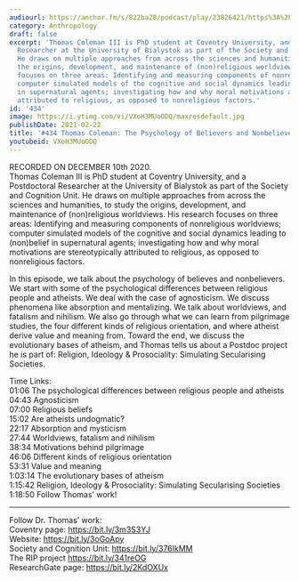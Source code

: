 ```yaml
---
audiourl: https://anchor.fm/s/822ba20/podcast/play/23826421/https%3A%2F%2Fd3ctxlq1ktw2nl.cloudfront.net%2Fstaging%2F2020-11-11%2Fd845f7f6-40a2-0bb2-a4b0-6c78b1731f71.m4a
category: Anthropology
draft: false
excerpt: 'Thomas Coleman III is PhD student at Coventry University, and a Postdoctoral
  Researcher at the University of Bialystok as part of the Society and Cognition Unit.
  He draws on multiple approaches from across the sciences and humanities, to study
  the origins, development, and maintenance of (non)religious worldviews. His research
  focuses on three areas: Identifying and measuring components of nonreligious worldviews;
  computer simulated models of the cognitive and social dynamics leading to (non)belief
  in supernatural agents; investigating how and why moral motivations are stereotypically
  attributed to religious, as opposed to nonreligious factors.'
id: '434'
image: https://i.ytimg.com/vi/VXoH3MUoODQ/maxresdefault.jpg
publishDate: 2021-02-22
title: '#434 Thomas Coleman: The Psychology of Believers and Nonbelievers'
youtubeid: VXoH3MUoODQ
---
```

<div class="timelinks">

RECORDED ON DECEMBER 10th 2020.  
Thomas Coleman III is PhD student at Coventry University, and a Postdoctoral Researcher at the University of Bialystok as part of the Society and Cognition Unit. He draws on multiple approaches from across the sciences and humanities, to study the origins, development, and maintenance of (non)religious worldviews. His research focuses on three areas: Identifying and measuring components of nonreligious worldviews; computer simulated models of the cognitive and social dynamics leading to (non)belief in supernatural agents; investigating how and why moral motivations are stereotypically attributed to religious, as opposed to nonreligious factors.

In this episode, we talk about the psychology of believes and nonbelievers. We start with some of the psychological differences between religious people and atheists. We deal with the case of agnosticism. We discuss phenomena like absorption and mentalizing. We talk about worldviews, and fatalism and nihilism. We also go through what we can learn from pilgrimage studies, the four different kinds of religious orientation, and where atheist derive value and meaning from. Toward the end, we discuss the evolutionary bases of atheism, and Thomas tells us about a Postdoc project he is part of: Religion, Ideology & Prosociality: Simulating Secularising Societies.

Time Links:  
<time>01:06</time> The psychological differences between religious people and atheists  
<time>04:43</time> Agnosticism  
<time>07:00</time> Religious beliefs  
<time>15:02</time> Are atheists undogmatic?  
<time>22:17</time> Absorption and mysticism  
<time>27:44</time> Worldviews, fatalism and nihilism  
<time>38:34</time> Motivations behind pilgrimage  
<time>46:06</time> Different kinds of religious orientation  
<time>53:31</time> Value and meaning  
<time>1:03:14</time> The evolutionary bases of atheism  
<time>1:15:42</time> Religion, Ideology & Prosociality: Simulating Secularising Societies  
<time>1:18:50</time> Follow Thomas’ work!

---

Follow Dr. Thomas’ work:  
Coventry page: https://bit.ly/3m3S3YJ  
Website: https://bit.ly/3oGoApy  
Society and Cognition Unit: https://bit.ly/376IkMM  
The RIP project https://bit.ly/341reOG  
ResearchGate page: https://bit.ly/2KdOXUx
</div>

